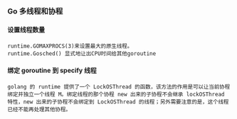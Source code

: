 ### Go 多线程和协程



#### 设置线程数量



```
runtime.GOMAXPROCS(3)来设置最大的原生线程。
runtime.Gosched() 显式地让出CPU时间给其他goroutine
```



#### 绑定 goroutine 到 specify 线程



```
golang 的 runtime 提供了一个 LockOSThread 的函数，该方法的作用是可以让当前协程绑定并独立一个线程 M。绑定线程的那个协程 new 出来的子协程不会继承 lockOSThread 特性，new 出来的子协程不会绑定到 LockOSThread 的线程；另外需要注意的是，这个线程已经不能再处理其他协程。
```

